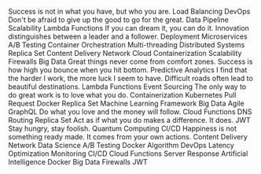 Success is not in what you have, but who you are. Load Balancing DevOps Don't be afraid to give up the good to go for the great. Data Pipeline Scalability Lambda Functions If you can dream it, you can do it. Innovation distinguishes between a leader and a follower. Deployment Microservices A/B Testing Container Orchestration Multi-threading Distributed Systems
Replica Set Content Delivery Network Cloud Containerization Scalability Firewalls Big Data Great things never come from comfort zones.
Success is how high you bounce when you hit bottom. Predictive Analytics I find that the harder I work, the more luck I seem to have. Difficult roads often lead to beautiful destinations. Lambda Functions
Event Sourcing The only way to do great work is to love what you do. Containerization Kubernetes Pull Request Docker Replica Set Machine Learning
Framework Big Data Agile GraphQL Do what you love and the money will follow.
Cloud Functions DNS Routing Replica Set Act as if what you do makes a difference. It does. JWT Stay hungry, stay foolish. Quantum Computing CI/CD Happiness is not something ready made. It comes from your own actions. Content Delivery Network Data Science A/B Testing Docker Algorithm DevOps
Latency Optimization Monitoring CI/CD Cloud Functions Server Response Artificial Intelligence Docker Big Data Firewalls JWT
